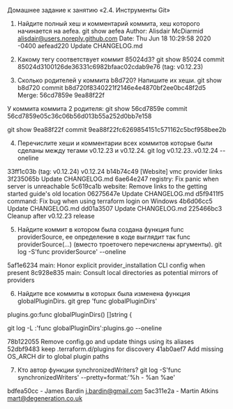Домашнее задание к занятию «2.4. Инструменты Git»

1. Найдите полный хеш и комментарий коммита, хеш которого начинается на aefea.
git show aefea
Author: Alisdair McDiarmid <alisdair@users.noreply.github.com>
Date:   Thu Jun 18 10:29:58 2020 -0400
aefead220 Update CHANGELOG.md

2. Какому тегу соответствует коммит 85024d3?
git show 85024
commit 85024d3100126de36331c6982bfaac02cdab9e76 (tag: v0.12.23)

3. Сколько родителей у коммита b8d720? Напишите их хеши.
git show b8d720
commit b8d720f8340221f2146e4e4870bf2ee0bc48f2d5
Merge: 56cd7859e 9ea88f22f

У коммита коммита 2 родителя:
git show 56cd7859e
commit 56cd7859e05c36c06b56d013b55a252d0bb7e158

git show 9ea88f22f
commit 9ea88f22fc6269854151c571162c5bcf958bee2b

4. Перечислите хеши и комментарии всех коммитов которые были сделаны между тегами v0.12.23 и v0.12.24.
git log  v0.12.23..v0.12.24  --oneline

33ff1c03b (tag: v0.12.24) v0.12.24
b14b74c49 [Website] vmc provider links
3f235065b Update CHANGELOG.md
6ae64e247 registry: Fix panic when server is unreachable
5c619ca1b website: Remove links to the getting started guide's old location
06275647e Update CHANGELOG.md
d5f9411f5 command: Fix bug when using terraform login on Windows
4b6d06cc5 Update CHANGELOG.md
dd01a3507 Update CHANGELOG.md
225466bc3 Cleanup after v0.12.23 release


5. Найдите коммит в котором была создана функция func providerSource, ее определение в коде выглядит так func providerSource(...) (вместо троеточего перечислены аргументы).
git log -S'func providerSource' --oneline

5af1e6234 main: Honor explicit provider_installation CLI config when present
8c928e835 main: Consult local directories as potential mirrors of providers

6. Найдите все коммиты в которых была изменена функция globalPluginDirs.
git grep 'func globalPluginDirs'

plugins.go:func globalPluginDirs() []string {



git log -L :'func globalPluginDirs':plugins.go --oneline

78b122055 Remove config.go and update things using its aliases
52dbf9483 keep .terraform.d/plugins for discovery
41ab0aef7 Add missing OS_ARCH dir to global plugin paths

7. Кто автор функции synchronizedWriters?
git log -S'func synchronizedWriters' --pretty=format:'%h - %an %ae'

bdfea50cc - James Bardin j.bardin@gmail.com
5ac311e2a - Martin Atkins mart@degeneration.co.uk
